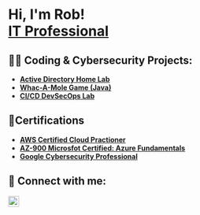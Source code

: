 <h1>Hi, I'm Rob! <br/><a href="https://github.com/joshmadakor1"></a> <a href="https://www.linkedin.com/in/joshmadakor/">IT Professional</a> <a href="https://www.youtube.com/c/joshmadakor"></a></h1>

<h2>👨‍💻 Coding & Cybersecurity Projects:</h2>

- <b>[Active Directory Home Lab](https://github.com/RC-Reed/ActiveDirectoryLab)</b>
- <b>[Whac-A-Mole Game (Java)](https://github.com/RC-Reed/whac-a-mole-game)</b>
- <b>[CI/CD DevSecOps Lab](https://github.com/RC-Reed/DevSecOps-CI-Pipeline-Lab)<b/>
  
<h2>📄Certifications</h2>

- <b>[AWS Certified Cloud Practioner](https://www.credly.com/badges/d22fe3b4-485e-4be4-8f87-a9716e9c5b58/linked_in_profile)</b>
- <b>[AZ-900 Microsfot Certified: Azure Fundamentals](https://learn.microsoft.com/en-us/users/Robert-5873/credentials/B8D4A6A5EF7FE491?ref=https%3A%2F%2Fwww.linkedin.com%2F)</b>
- <b>[Google Cybersecurity Professional](https://www.credly.com/badges/c590b62c-72ef-4049-b187-f884b99a11bc/linked_in_profile)</b>


<h2> 🤳 Connect with me:</h2>



[<img align="left" alt="JoshMadakor | LinkedIn" width="22px" src="https://cdn.jsdelivr.net/npm/simple-icons@v3/icons/linkedin.svg" />][linkedin]



[linkedin]: https://www.linkedin.com/in/robert-reed-1o1/

<!--
**joshmadakor1/joshmadakor1** is a ✨ _special_ ✨ repository because its `README.md` (this file) appears on your GitHub profile.

Here are some ideas to get you started:

- 🔭 I’m currently working on ...
- 🌱 I’m currently learning ...
- 👯 I’m looking to collaborate on ...
- 🤔 I’m looking for help with ...
- 💬 Ask me about ...
- 📫 How to reach me: ...
- 😄 Pronouns: ...
- ⚡ Fun fact: ...
-->
